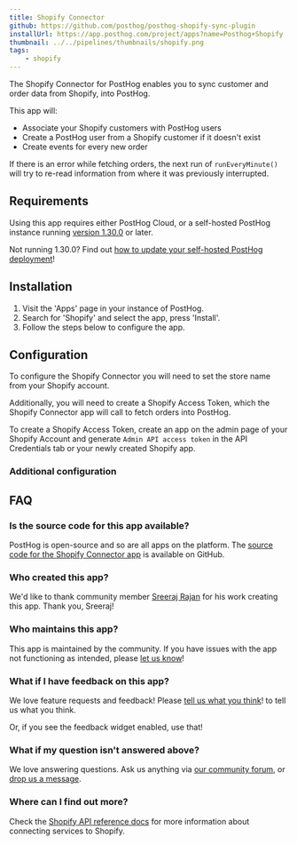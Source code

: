 ```yaml
---
title: Shopify Connector
github: https://github.com/posthog/posthog-shopify-sync-plugin
installUrl: https://app.posthog.com/project/apps?name=Posthog+Shopify
thumbnail: ../../pipelines/thumbnails/shopify.png
tags:
    - shopify
---
```


The Shopify Connector for PostHog enables you to sync customer and order data from Shopify, into PostHog.

This app will:

-   Associate your Shopify customers with PostHog users
-   Create a PostHog user from a Shopify customer if it doesn't exist
-   Create events for every new order

If there is an error while fetching orders, the next run of `runEveryMinute()` will try to re-read information from where it was previously interrupted.

## Requirements

Using this app requires either PostHog Cloud, or a self-hosted PostHog instance running [version 1.30.0](https://posthog.com/blog/the-posthog-array-1-30-0) or later.

Not running 1.30.0? Find out [how to update your self-hosted PostHog deployment](https://posthog.com/docs/runbook/upgrading-posthog)!

## Installation

1. Visit the 'Apps' page in your instance of PostHog.
2. Search for 'Shopify' and select the app, press 'Install'.
3. Follow the steps below to configure the app.

## Configuration

To configure the Shopify Connector you will need to set the store name from your Shopify account.

Additionally, you will need to create a Shopify Access Token, which the Shopify Connector app will call to fetch orders into PostHog.

To create a Shopify Access Token, create an app on the admin page of your Shopify Account and generate `Admin API access token` in the API Credentials tab or your newly created Shopify app.

### Additional configuration

<AppParameters />

## FAQ

### Is the source code for this app available?

PostHog is open-source and so are all apps on the platform. The [source code for the Shopify Connector app](https://github.com/posthog/posthog-shopify-sync-plugin) is available on GitHub.

### Who created this app?

We'd like to thank community member [Sreeraj Rajan](https://github.com/sreeo) for his work creating this app. Thank you, Sreeraj!

### Who maintains this app?

This app is maintained by the community. If you have issues with the app not functioning as intended, please [let us know](http://app.posthog.com/home#supportModal)!

### What if I have feedback on this app?

We love feature requests and feedback! Please [tell us what you think](http://app.posthog.com/home#supportModal)! to tell us what you think.

Or, if you see the feedback widget enabled, use that!

### What if my question isn't answered above?

We love answering questions. Ask us anything via [our community forum](/questions), or [drop us a message](http://app.posthog.com/home#supportModal). 

### Where can I find out more?

Check the [Shopify API reference docs](https://shopify.dev/api) for more information about connecting services to Shopify.
